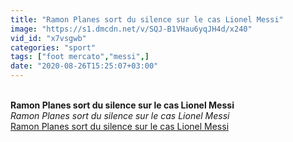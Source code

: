 ```yaml
---
title: "Ramon Planes sort du silence sur le cas Lionel Messi"
image: "https://s1.dmcdn.net/v/SQJ-B1VHau6yqJH4d/x240"
vid_id: "x7vsgwb"
categories: "sport"
tags: ["foot mercato","messi",]
date: "2020-08-26T15:25:07+03:00"
---
```

<br><b>Ramon Planes sort du silence sur le cas Lionel Messi</b><br> <i>Ramon Planes sort du silence sur le cas Lionel Messi</i><br> <u>Ramon Planes sort du silence sur le cas Lionel Messi</u>
